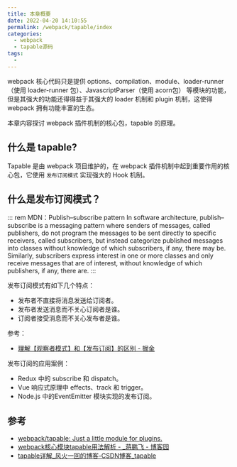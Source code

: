```yaml
---
title: 本章概要
date: 2022-04-20 14:10:55
permalink: /webpack/tapable/index
categories:
  - webpack
  - tapable源码
tags:
  - 
---
```


webpack 核心代码只是提供 options、compilation、module、loader-runner（使用 loader-runner 包）、JavascriptParser（使用 acorn包） 等模块的功能，但是其强大的功能还得得益于其强大的 loader 机制和 plugin 机制，这使得 webpack 拥有功能丰富的生态。

本章内容探讨 webpack 插件机制的核心包，tapable 的原理。

<!-- more -->

## 什么是 tapable?

Tapable 是由 webpack 项目维护的，在 webpack 插件机制中起到重要作用的核心包，它使用 `发布订阅模式` 实现强大的 Hook 机制。

## 什么是发布订阅模式？

::: rem MDN：Publish–subscribe pattern
In software architecture, publish–subscribe is a messaging pattern where senders of messages, called publishers, do not program the messages to be sent directly to specific receivers, called subscribers, but instead categorize published messages into classes without knowledge of which subscribers, if any, there may be. Similarly, subscribers express interest in one or more classes and only receive messages that are of interest, without knowledge of which publishers, if any, there are.
:::

发布订阅模式有如下几个特点：

- 发布者不直接将消息发送给订阅者。
- 发布者发送消息而不关心订阅者是谁。
- 订阅者接受消息而不关心发布者是谁。

参考：

- [理解【观察者模式】和【发布订阅】的区别 - 掘金](https://juejin.cn/post/6978728619782701087)

发布订阅的应用案例：

- Redux 中的 subscribe 和 dispatch。
- Vue 响应式原理中 effects、track 和 trigger。
- Node.js 中的EventEmitter 模块实现的发布订阅。

## 参考

- [webpack/tapable: Just a little module for plugins.](https://github.com/webpack/tapable)
- [webpack核心模块tapable用法解析 - _蒋鹏飞 - 博客园](https://www.cnblogs.com/dennisj/p/14538668.html)
- [tapable详解_风火一回的博客-CSDN博客_tapable](https://blog.csdn.net/mafan121/article/details/113120081)